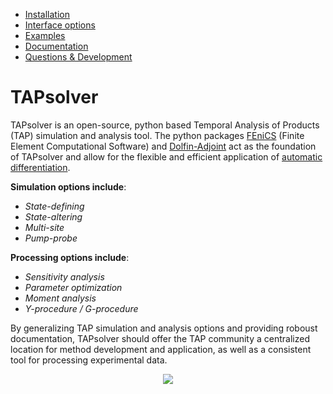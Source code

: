 
* [Installation](https://github.com/medford-group/TAPsolver/tree/master/docs/resources/installation)
* [Interface options](https://github.com/medford-group/TAPsolver/tree/master/docs/resources/interfaceOptions)
* [Examples](https://github.com/medford-group/TAPsolver/tree/master/docs/resources/examples/coAdsorption)
* [Documentation](https://github.com/medford-group/TAPsolver/tree/master/docs/resources/input_file)
* [Questions & Development](https://github.com/medford-group/TAPsolver/tree/master/docs/resources/questionsDiscussion) 

# TAPsolver
TAPsolver is an open-source, python based Temporal Analysis of Products (TAP) simulation and analysis tool. The python packages [FEniCS](https://fenicsproject.org/)  (Finite Element Computational Software) and [Dolfin-Adjoint](http://www.dolfin-adjoint.org/en/latest/) act as the foundation of TAPsolver and allow for the flexible and efficient application of [automatic differentiation](https://towardsdatascience.com/automatic-differentiation-explained-b4ba8e60c2ad). 

**Simulation options include**:

* *State-defining*
* *State-altering*
* *Multi-site* 
* *Pump-probe* 

**Processing options include**:

* *Sensitivity analysis*
* *Parameter optimization*
* *Moment analysis*
* *Y-procedure / G-procedure*

By generalizing TAP simulation and analysis options and providing roboust documentation, TAPsolver should offer the TAP community a centralized location for method development and application, as well as a consistent tool for processing experimental data. 

<p align="center">
  <img src="https://github.com/medford-group/TAPsolver/blob/master/docs/figures/cleanOptimizationExample.gif">
</p>


